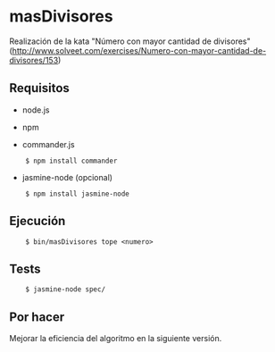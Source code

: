 # masDivisores

Realización de la kata "Número con mayor cantidad de divisores" (http://www.solveet.com/exercises/Numero-con-mayor-cantidad-de-divisores/153)

## Requisitos

  * node.js
   
  * npm
  
  * commander.js
~~~~  
    $ npm install commander
~~~~

  * jasmine-node (opcional)
~~~~
    $ npm install jasmine-node
~~~~

## Ejecución
~~~~
    $ bin/masDivisores tope <numero>
~~~~
## Tests
~~~~
    $ jasmine-node spec/
~~~~
## Por hacer

Mejorar la eficiencia del algoritmo en la siguiente versión.
